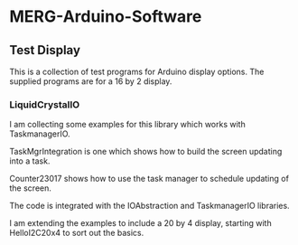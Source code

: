 # MERG-Arduino-Software

 ## Test Display
 
 This is a collection of test programs for Arduino display options. The supplied programs are for a 16 by 2 display.
 
 ### LiquidCrystalIO
 
 I am collecting some examples for this library which works with TaskmanagerIO.
 
 TaskMgrIntegration is one which shows how to build the screen updating into a task.
 
 Counter23017 shows how to use the task manager to schedule updating of the screen.
 
 The code is integrated with the IOAbstraction and TaskmanagerIO libraries.
 
 I am extending the examples to include a 20 by 4 display, starting with HelloI2C20x4 to sort out the basics.


 
